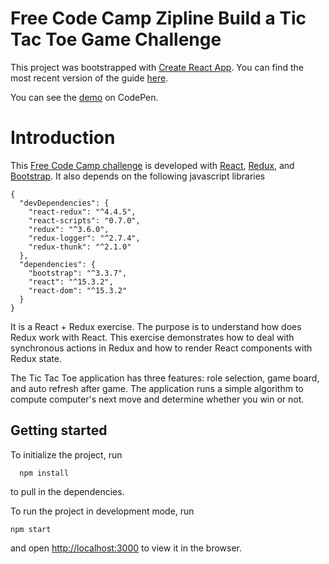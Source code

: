 # Free Code Camp Zipline Build a Tic Tac Toe Game Challenge

This project was bootstrapped with [Create React App](https://github.com/facebookincubator/create-react-app). You can find the most recent version of the guide [here](https://github.com/facebookincubator/create-react-app/blob/master/packages/react-scripts/template/README.md).

You can see the [demo](http://codepen.io/DawChihLiou/full/BQBLwM/) on CodePen.

# Introduction
This [Free Code Camp challenge](https://www.freecodecamp.com/challenges/build-a-tic-tac-toe-game) is developed with [React](https://facebook.github.io/react/), [Redux](https://github.com/reactjs/redux), and [Bootstrap](http://getbootstrap.com/). It also depends on the following javascript libraries
```
{
  "devDependencies": {
    "react-redux": "^4.4.5",
    "react-scripts": "0.7.0",
    "redux": "^3.6.0",
    "redux-logger": "^2.7.4",
    "redux-thunk": "^2.1.0"
  },
  "dependencies": {
    "bootstrap": "^3.3.7",
    "react": "^15.3.2",
    "react-dom": "^15.3.2"
  }
}
```
It is a React + Redux exercise. The purpose is to understand how does Redux work with React. This exercise demonstrates how to deal with synchronous actions in Redux and how to render React components with Redux state.

The Tic Tac Toe application has three features: role selection, game board, and auto refresh after game. The application runs a simple algorithm to compute computer's next move and determine whether you win or not.

## Getting started
To initialize the project, run
```
  npm install
```
to pull in the dependencies.

To run the project in development mode, run
```
npm start
```
and open [http://localhost:3000](http://localhost:3000) to view it in the browser.
